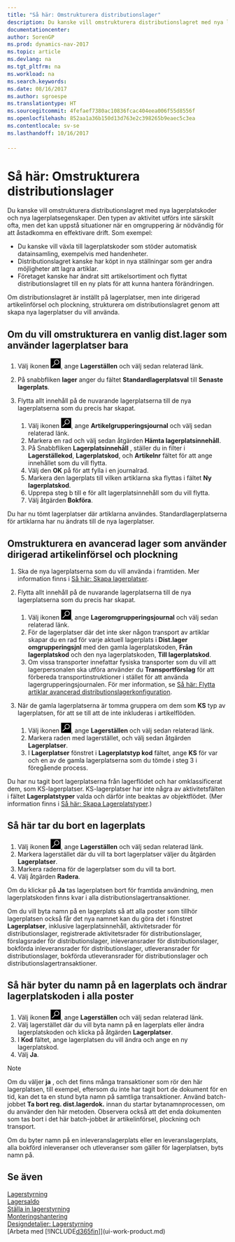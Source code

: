 ```yaml
---
title: "Så här: Omstrukturera distributionslager"
description: Du kanske vill omstrukturera distributionslagret med nya lagerplatskoder och nya lagerplatsegenskaper.
documentationcenter: 
author: SorenGP
ms.prod: dynamics-nav-2017
ms.topic: article
ms.devlang: na
ms.tgt_pltfrm: na
ms.workload: na
ms.search.keywords: 
ms.date: 08/16/2017
ms.author: sgroespe
ms.translationtype: HT
ms.sourcegitcommit: 4fefaef7380ac10836fcac404eea006f55d8556f
ms.openlocfilehash: 852aa1a36b150d13d763e2c398265b9eaec5c3ea
ms.contentlocale: sv-se
ms.lasthandoff: 10/16/2017

---
```

# <a name="how-to-restructure-warehouses"></a>Så här: Omstrukturera distributionslager
Du kanske vill omstrukturera distributionslagret med nya lagerplatskoder och nya lagerplatsegenskaper. Den typen av aktivitet utförs inte särskilt ofta, men det kan uppstå situationer när en omgruppering är nödvändig för att åstadkomma en effektivare drift. Som exempel:  

- Du kanske vill växla till lagerplatskoder som stöder automatisk datainsamling, exempelvis med handenheter.  
- Distributionslagret kanske har köpt in nya ställningar som ger andra möjligheter att lagra artiklar.  
- Företaget kanske har ändrat sitt artikelsortiment och flyttat distributionslagret till en ny plats för att kunna hantera förändringen.  

Om distributionslagret är inställt på lagerplatser, men inte dirigerad artikelinförsel och plockning, strukturera om distributionslagret genom att skapa nya lagerplatser du vill använda.  

## <a name="to-restructure-a-basic-warehouse-that-uses-bins-only"></a>Om du vill omstrukturera en vanlig dist.lager som använder lagerplatser bara  
1.  Välj ikonen ![Söka efter sida eller rapport](media/ui-search/search_small.png "ikonen Söka efter sida eller rapport"), ange **Lagerställen** och välj sedan relaterad länk.  
2.  På snabbfliken **lager** anger du fältet **Standardlagerplatsval** till **Senaste lagerplats**.  
3.  Flytta allt innehåll på de nuvarande lagerplatserna till de nya lagerplatserna som du precis har skapat.  

    1.  Välj ikonen ![Söka efter sida eller rapport](media/ui-search/search_small.png "ikonen Söka efter sida eller rapport"), ange **Artikelgrupperingsjournal** och välj sedan relaterad länk.  
    2.  Markera en rad och välj sedan åtgärden **Hämta lagerplatsinnehåll**.  
    3.  På Snabbfliken **Lagerplatsinnehåll** , ställer du in filter i **Lagerställekod**, **Lagerplatskod**, och **Artikelnr** fältet för att ange innehållet som du vill flytta.  
    4.  Välj den **OK** på för att fylla i en journalrad.  
    5.  Markera den lagerplats till vilken artiklarna ska flyttas i fältet **Ny lagerplatskod**.  
    6.  Upprepa steg b till e för allt lagerplatsinnehåll som du vill flytta.  
    7.  Välj åtgärden **Bokföra**.  

Du har nu tömt lagerplatser där artiklarna användes. Standardlagerplatserna för artiklarna har nu ändrats till de nya lagerplatser.  

## <a name="to-restructure-an-advanced-warehouse-that-uses-directed-put-away-and-pick"></a>Omstrukturera en avancerad lager som använder dirigerad artikelinförsel och plockning  

1.  Ska de nya lagerplatserna som du vill använda i framtiden. Mer information finns i [Så här: Skapa lagerplatser](warehouse-how-to-create-individual-bins.md).  
2.  Flytta allt innehåll på de nuvarande lagerplatserna till de nya lagerplatserna som du precis har skapat.  

    1.  Välj ikonen ![Söka efter sida eller rapport](media/ui-search/search_small.png "ikonen Söka efter sida eller rapport"), ange **Lageromgrupperingsjournal** och välj sedan relaterad länk.  
    2.  För de lagerplatser där det inte sker någon transport av artiklar skapar du en rad för varje aktuell lagerplats i **Dist.lager omgrupperingsjnl** med den gamla lagerplatskoden, **Från lagerplatskod** och den nya lagerplatskoden, **Till lagerplatskod**.  
    3.  Om vissa transporter innefattar fysiska transporter som du vill att lagerpersonalen ska utföra använder du **Transportförslag** för att förbereda transportinstruktioner i stället för att använda lagergrupperingsjournalen. För mer information, se [Så här: Flytta artiklar avancerad distributionslagerkonfiguration](warehouse-how-to-move-items-in-advanced-warehousing.md).  

3.  När de gamla lagerplatserna är tomma gruppera om dem som **KS** typ av lagerplatsen, för att se till att de inte inkluderas i artikelflöden.  

    1.  Välj ikonen ![Söka efter sida eller rapport](media/ui-search/search_small.png "ikonen Söka efter sida eller rapport"), ange **Lagerställen** och välj sedan relaterad länk.  
    2.  Markera raden med lagerstället, och välj sedan åtgärden **Lagerplatser**.  
    3.  I **Lagerplatser** fönstret i **Lagerplatstyp kod** fältet, ange **KS** för var och en av de gamla lagerplatserna som du tömde i steg 3 i föregående process.  

Du har nu tagit bort lagerplatserna från lagerflödet och har omklassificerat dem, som KS-lagerplatser. KS-lagerplatser har inte några av aktivitetsfälten i fältet **Lagerplatstyper** valda och därför inte beaktas av objektflödet. (Mer information finns i [Så här: Skapa Lagerplatstyper](warehouse-how-to-set-up-bin-types.md).)  

## <a name="to-delete-a-bin"></a>Så här tar du bort en lagerplats  

1.  Välj ikonen ![Söka efter sida eller rapport](media/ui-search/search_small.png "ikonen Söka efter sida eller rapport"), ange **Lagerställen** och välj sedan relaterad länk.  
2.  Markera lagerstället där du vill ta bort lagerplatser väljer du åtgärden **Lagerplatser**.  
3.  Markera raderna för de lagerplatser som du vill ta bort.  
4.  Välj åtgärden **Radera**.  

Om du klickar på **Ja** tas lagerplatsen bort för framtida användning, men lagerplatskoden finns kvar i alla distributionslagertransaktioner.  

Om du vill byta namn på en lagerplats så att alla poster som tillhör lagerplatsen också får det nya namnet kan du göra det i fönstret **Lagerplatser**, inklusive lagerplatsinnehåll, aktivitetsrader för distributionslager, registrerade aktivitetsrader för distributionslager, förslagsrader för distributionslager, inleveransrader för distributionslager, bokförda inleveransrader för distributionslager, utleveransrader för distributionslager, bokförda utleveransrader för distributionslager och distributionslagertransaktioner.  

## <a name="to-rename-a-bin-and-change-the-bin-code-in-all-records"></a>Så här byter du namn på en lagerplats och ändrar lagerplatskoden i alla poster  

1.  Välj ikonen ![Söka efter sida eller rapport](media/ui-search/search_small.png "ikonen Söka efter sida eller rapport"), ange **Lagerställen** och välj sedan relaterad länk.  
2.  Välj lagerstället där du vill byta namn på en lagerplats eller ändra lagerplatskoden och klicka på åtgärden **Lagerplatser**.  
3.  I **Kod** fältet, ange lagerplatsen du vill ändra och ange en ny lagerplatskod.  
4.  Välj **Ja**.  

> [!NOTE]  
>  Om du väljer **ja** , och det finns många transaktioner som rör den här lagerplatsen, till exempel, eftersom du inte har tagit bort de dokument för en tid, kan det ta en stund byta namn på samtliga transaktioner. Använd batch-jobbet **Ta bort reg. dist.lagerdok.** innan du startar bytanamnprocessen, om du använder den här metoden. Observera också att det enda dokumenten som tas bort i det här batch-jobbet är artikelinförsel, plockning och transport.  
>   
>  Om du byter namn på en inleveranslagerplats eller en leveranslagerplats, alla bokförd inleveranser och utleveranser som gäller för lagerplatsen, byts namn på.  

## <a name="see-also"></a>Se även  
[Lagerstyrning](warehouse-manage-warehouse.md)  
[Lagersaldo](inventory-manage-inventory.md)  
[Ställa in lagerstyrning](warehouse-setup-warehouse.md)     
[Monteringshantering](assembly-assemble-items.md)    
[Designdetaljer: Lagerstyrning](design-details-warehouse-management.md)  
[Arbeta med [!INCLUDE[d365fin](includes/d365fin_md.md)]](ui-work-product.md)

